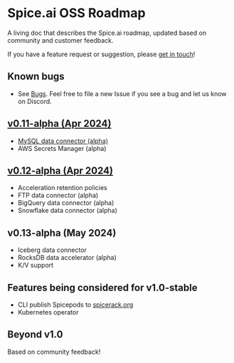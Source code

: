 # Spice.ai OSS Roadmap

A living doc that describes the Spice.ai roadmap, updated based on community and customer feedback.

If you have a feature request or suggestion, please [get in touch](https://github.com/spiceai/spiceai#community)!

## Known bugs

- See [Bugs](https://github.com/spiceai/spiceai/labels/bug). Feel free to file a new Issue if you see a bug and let us know on Discord.

## [v0.11-alpha (Apr 2024)](https://github.com/spiceai/spiceai/milestone/16)

- [MySQL data connector (alpha)](https://github.com/spiceai/spiceai/pull/1004)
- AWS Secrets Manager (alpha)

## [v0.12-alpha (Apr 2024)](https://github.com/spiceai/spiceai/milestone/17)

- Acceleration retention policies
- FTP data connector (alpha)
- BigQuery data connector (alpha)
- Snowflake data connector (alpha)

## v0.13-alpha (May 2024)

- Iceberg data connector
- RocksDB data accelerator (alpha)
- K/V support

## Features being considered for v1.0-stable

- CLI publish Spicepods to [spicerack.org](https://spicerack.org)
- Kubernetes operator

## Beyond v1.0

Based on community feedback!
